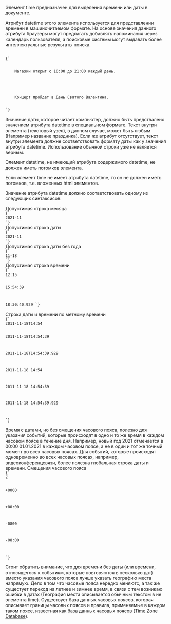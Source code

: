 <p>
	Элемент <LE>time</LE> предназначен для выделения времени или даты в документе.
</p>

<p>
	Атрибут <LA>datetime</LA> этого элемента используется для представлении времени в машиночитаемом формате. На основе значения данного атрибута браузеры могут предлагать добавлять напоминания через календарь пользователя, а поисковые системы могут выдавать более интеллектуальные результаты поиска.
</p>

<ExampleBox>
<Code>
{`
<p>
	Магазин открыт с <time>10:00</time> до <time>21:00</time> каждый день.
</p>

<p>
	Концерт пройдет в <time datetime="2022-02-14 20:00">День Святого Валентина</time>.
</p>
`}
</Code>
</ExampleBox>

<p>
	Значение даты, которое читает компьютер, должно быть предствалено значением атрибута <LA>datetime</LA> в специальном формате. Текст внутри элемента (текстовый узел), в данном случае, может быть любым (Например название праздника). Если же атрибут отсутствует, текст внутри элемента должне соответствовать формату даты как у значения атрибута <LA>datetime</LA>. Использование обычной строки уже не является верным.
</p>

<p>
	Элемент <LA>datetime</LA>, не имеющий атрибута содержимого <LA>datetime</LA>, не должен иметь потомков элемента.
</p>

<p>
	Если элемент <LE>time</LE> не имеет атрибута <LA>datetime</LA>, то он не должен иметь потомков, т.е. вложенных html элементов.
</p>

<p>
	Значение атрибута <LA>datetime</LA> должно соответствовать одному из следующих синтаксисов:
</p>

<ExampleBox>
Допустимая строка месяца
<Code>
{`
<time>2021-11</time>
`}
</Code>
</ExampleBox>

<ExampleBox>
Допустимая строка даты
<Code>
{`
<time>2021-11</time>
`}
</Code>
</ExampleBox>

<ExampleBox>
Допустимая строка даты без года
<Code>
{`
<time>11-18</time>
`}
</Code>
</ExampleBox>

<ExampleBox>
Допустимая строка времени
<Code>
{`
<time>12:15</time>

<time>15:54:39</time>

<time>18:30:40.929</time>
`}
</Code>
</ExampleBox>

<ExampleBox>
Строка даты и времени по метному времени
<Code>
{`
<time>2011-11-18T14:54</time>

<time>2011-11-18T14:54:39</time>

<time>2011-11-18T14:54:39.929</time>

<time>2011-11-18 14:54</time>

<time>2011-11-18 14:54:39</time>

<time>2011-11-18 14:54:39.929</time>

`}
</Code>
</ExampleBox>

<NoteBox>
Время с датами, но без смещения часового пояса, полезно для указания событий, которые происходят в одно и то же время в каждом часовом поясе в течение дня. Например, новый год 2021 отмечается в 00:00 01.01.2021 в каждом часовом поясе, а не в один и тот же точный момент во всех часовых поясах. Для событий, которые происходят одновременно во всех часовых поясах, например, видеоконференцсвязи, более полезна глобальная строка даты и времени.
</NoteBox>



<ExampleBox>
Смещения часового пояса
<Code>
{`
<time>Z</time>

<time>+0000</time>

<time>+00:00</time>

<time>-0800</time>

<time>-08:00</time>


`}
</Code>
</ExampleBox>

<NoteBox>
Стоит обратить внимание, что для времени без даты (или времени, относящегося к событиям, которые повторяются в несколько дат) вместо указания часового пояса лучше указать географию места напрямую. Дело в том что часовые пояса нередко меняютс, а так же сущестует переход на летнее и зимнее время, в связи с тем возникаю ошибки в датах (География места описывается обычным текстом в не элемента <LE>time</LE>). Существует база данных часовых поясов, которая описывает границы часовых поясов и правила, применяемые в каждом таком поясе, известная как база данных часовых поясов (<a href="https://www.iana.org/time-zones" target="_blank">Time Zone Database</a>).
</NoteBox>
